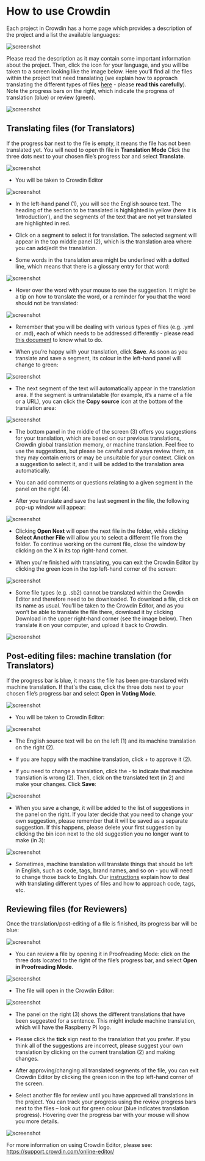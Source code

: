 # How to use Crowdin

Each project in Crowdin has a home page which provides a description of the project and a list the available languages:

![screenshot](images/Crowdin-project-page.png)

Please read the description as it may contain some important information about the project. Then, click the icon for your language, and you will be taken to a screen looking like the image below. Here you’ll find all the files within the project that need translating (we explain how to approach translating the different types of files [here](https://github.com/ninaszymor/Raspberry-Pi-Translation-Guide/blob/master/Tools/Files%20in%20Crowdin.md) - please **read this carefully**). Note the progress bars on the right, which indicate the progress of translation (blue) or review (green).

![screenshot](images/Crowdin_progress.png)

## Translating files (for Translators)

If the progress bar next to the file is empty, it means the file has not been translated yet. You will need to open th file in **Translation Mode** Click the three dots next to your chosen file’s progress bar and select **Translate**. 

![screenshot](images/Crowdin_open_translation_mode.png)

+ You will be taken to Crowdin Editor

![screenshot](images/Crowdin_editor.png)

+ In the left-hand panel (1), you will see the English source text. The heading of the section to be translated is highlighted in yellow (here it is ‘Introduction’), and the segments of the text that are not yet translated are highlighted in red.

+ Click on a segment to select it for translation. The selected segment will appear in the top middle panel (2), which is the translation area where you can add/edit the translation. 

+ Some words in the translation area might be underlined with a dotted line, which means that there is a glossary entry for that word:

![screenshot](images/Crowdin_glossary.png)

+ Hover over the word with your mouse to see the suggestion. It might be a tip on how to translate the word, or a reminder for you that the word should not be translated:

![screenshot](images/Crowdin_glossary2.png)

+ Remember that you will be dealing with various types of files (e.g. .yml or .md), each of which needs to be addressed differently - please read [this document](https://github.com/ninaszymor/Raspberry-Pi-Translation-Guide/blob/master/Tools/Files%20in%20Crowdin.md) to know what to do.

+ When you’re happy with your translation, click **Save**. As soon as you translate and save a segment, its colour in the left-hand panel will change to green:

![screenshot](images/Crowdin_translated.png)

+ The next segment of the text will automatically appear in the translation area. If the segment is untranslatable (for example, it’s a name of a file or a URL), you can click the **Copy source** icon at the bottom of the translation area: 

![screenshot](images/Crowdin_copy_source.png)

+ The bottom panel in the middle of the screen (3) offers you suggestions for your translation, which are based on our previous translations, Crowdin global translation memory, or machine translation. Feel free to use the suggestions, but please be careful and always review them, as they may contain errors or may be unsuitable for your context. Click on a suggestion to select it, and it will be added to the translation area automatically.

+ You can add comments or questions relating to a given segment in the panel on the right (4).

+ After you translate and save the last segment in the file, the following pop-up window will appear:

![screenshot](images/Crowdin_finished.png)

+ Clicking **Open Next** will open the next file in the folder, while clicking **Select Another File** will allow you to select a different file from the folder. To continue working on the current file, close the window by clicking on the X in its top right-hand corner.

+ When you're finished with translating, you can exit the Crowdin Editor by clicking the green icon in the top left-hand corner of the screen:

![screenshot](images/Crowdin_back.png)

+ Some file types (e.g. .sb2) cannot be translated within the Crowdin Editor and therefore need to be downloaded. To download a file, click on its name as usual. You’ll be taken to the Crowdin Editor, and as you won’t be able to translate the file there, download it by clicking Download in the upper right-hand corner (see the image below). Then translate it on your computer, and upload it back to Crowdin.

![screenshot](images/Crowdin_download.png)

## Post-editing files: machine translation (for Translators)

If the progress bar is blue, it means the file has been pre-translared with machine translation. If that's the case, click the three dots next to your chosen file’s progress bar and select **Open in Voting Mode**. 

![screenshot](images/Crowdin_translation_mode.png)

+ You will be taken to Crowdin Editor:

![screenshot](images/Crowdin_voting_mode.png)

+ The English source text will be on the left (1) and its machine translation on the right (2).

+ If you are happy with the machine translation, click + to approve it (2).

+ If you need to change a translation, click the - to indicate that machine translation is wrong (2). Then, click on the translated text (in 2) and make your changes. Click **Save**:

![screenshot](images/Crowdin_add_change.png)

+ When you save a change, it will be added to the list of suggestions in the panel on the right. If you later decide that you need to change your own suggestion, please remember that it will be saved as a separate suggestion. If this happens, please delete your first suggestion by clicking the bin icon next to the old suggestion you no longer want to make (in 3):

![screenshot](images/Crowdin_delete.png)

+ Sometimes, machine translation will translate things that should be left in English, such as code, tags, brand names, and so on - you will need to change those back to English. Our [instructions](https://github.com/ninaszymor/Raspberry-Pi-Translation-Guide/blob/master/Tools/Files%20in%20Crowdin.md) explain how to deal with translating different types of files and how to approach code, tags, etc.

## Reviewing files (for Reviewers)

Once the translation/post-editing of a file is finished, its progress bar will be blue:

![screenshot](images/Crowdin_progress_blue.png)

+ You can review a file by opening it in Proofreading Mode: click on the three dots located to the right of the file’s progress bar, and select **Open in Proofreading Mode**.

![screenshot](images/Crowdin_proofreading.png)

+ The file will open in the Crowdin Editor:

![screenshot](images/Crowdin_proofreading_mode.png)

+ The panel on the right (3) shows the different translations that have been suggested for a sentence. This might include machine translation, which will have the Raspberry Pi logo.

+ Please click the **tick** sign next to the translation that you prefer. If you think all of the suggestions are incorrect, please suggest your own translation by clicking on the current translation (2) and making changes.

+ After approving/changing all translated segments of the file, you can exit Crowdin Editor by clicking the green icon in the top left-hand corner of the screen.

+ Select another file for review until you have approved all translations in the project. You can track your progress using the review progress bars next to the files – look out for green colour (blue indicates translation progress). Hovering over the progress bar with your mouse will show you more details.

![screenshot](images/Crowdin_progress_green.png)

For more information on using Crowdin Editor, please see: 
https://support.crowdin.com/online-editor/
